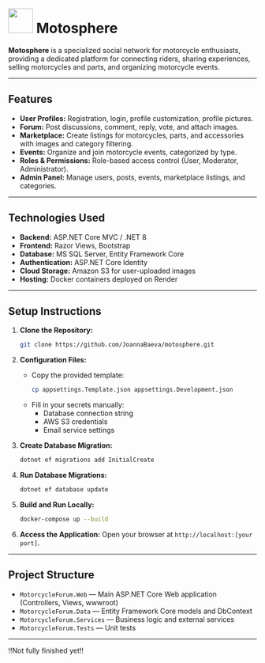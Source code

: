 # <img src="https://github.com/user-attachments/assets/73d90776-06ab-4f03-a260-c4d92b603279" width="50px" /> Motosphere 

**Motosphere** is a specialized social network for motorcycle enthusiasts, providing a dedicated platform for connecting riders, sharing experiences, selling motorcycles and parts, and organizing motorcycle events.

---

## Features

- **User Profiles:** Registration, login, profile customization, profile pictures.
- **Forum:** Post discussions, comment, reply, vote, and attach images.
- **Marketplace:** Create listings for motorcycles, parts, and accessories with images and category filtering.
- **Events:** Organize and join motorcycle events, categorized by type.
- **Roles & Permissions:** Role-based access control (User, Moderator, Administrator).
- **Admin Panel:** Manage users, posts, events, marketplace listings, and categories.

---

## Technologies Used

- **Backend:** ASP.NET Core MVC / .NET 8
- **Frontend:** Razor Views, Bootstrap
- **Database:** MS SQL Server, Entity Framework Core
- **Authentication:** ASP.NET Core Identity
- **Cloud Storage:** Amazon S3 for user-uploaded images
- **Hosting:** Docker containers deployed on Render

---

## Setup Instructions

1. **Clone the Repository:**
   ```bash
   git clone https://github.com/JoannaBaeva/motosphere.git
   ```

2. **Configuration Files:**
   - Copy the provided template:
     ```bash
     cp appsettings.Template.json appsettings.Development.json
     ```
   - Fill in your secrets manually:
     - Database connection string
     - AWS S3 credentials
     - Email service settings

3. **Create Database Migration:**
   ```bash
   dotnet ef migrations add InitialCreate
   ```

4. **Run Database Migrations:**
   ```bash
   dotnet ef database update
   ```

5. **Build and Run Locally:**
   ```bash
   docker-compose up --build
   ```

6. **Access the Application:**
   Open your browser at `http://localhost:[your port]`.

---

## Project Structure

- `MotorcycleForum.Web` — Main ASP.NET Core Web application (Controllers, Views, wwwroot)
- `MotorcycleForum.Data` — Entity Framework Core models and DbContext
- `MotorcycleForum.Services` — Business logic and external services
- `MotorcycleForum.Tests` — Unit tests

---

‼️Not fully finished yet‼️
